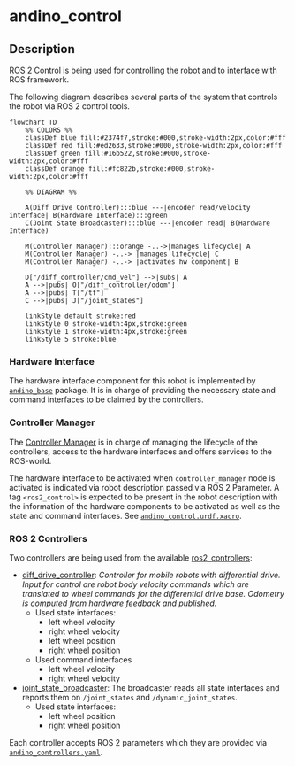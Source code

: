 # andino_control

## Description

ROS 2 Control is being used for controlling the robot and to interface with ROS framework.

The following diagram describes several parts of the system that controls the robot via ROS 2 control tools.

```mermaid
flowchart TD
    %% COLORS %%
    classDef blue fill:#2374f7,stroke:#000,stroke-width:2px,color:#fff
    classDef red fill:#ed2633,stroke:#000,stroke-width:2px,color:#fff
    classDef green fill:#16b522,stroke:#000,stroke-width:2px,color:#fff
    classDef orange fill:#fc822b,stroke:#000,stroke-width:2px,color:#fff

    %% DIAGRAM %%

    A(Diff Drive Controller):::blue ---|encoder read/velocity interface| B(Hardware Interface):::green
    C(Joint State Broadcaster):::blue ---|encoder read| B(Hardware Interface)

    M(Controller Manager):::orange -..->|manages lifecycle| A
    M(Controller Manager) -..-> |manages lifecycle| C
    M(Controller Manager) -..-> |activates hw component| B

    D["/diff_controller/cmd_vel"] -->|subs| A
    A -->|pubs| O["/diff_controller/odom"]
    A -->|pubs| T["/tf"]
    C -->|pubs| J["/joint_states"]

    linkStyle default stroke:red
    linkStyle 0 stroke-width:4px,stroke:green
    linkStyle 1 stroke-width:4px,stroke:green
    linkStyle 5 stroke:blue
```
### Hardware Interface

The hardware interface component for this robot is implemented by [`andino_base`](../andino_base/) package. It is in charge of providing the necessary state and command interfaces to be claimed by the controllers.

### Controller Manager

The [Controller Manager](https://control.ros.org/humble/doc/ros2_control/controller_manager/doc/userdoc.html#controller-manager) is in charge of managing the lifecycle of the controllers, access to the hardware interfaces and offers services to the ROS-world.

The hardware interface to be activated when `controller_manager` node is activated is indicated via robot description passed via ROS 2 Parameter. A tag `<ros2_control>` is expected to be present in the robot description with the information of the hardware components to be activated as well as the state and command interfaces. See [`andino_control.urdf.xacro`](../andino_description/urdf/include/andino_control.urdf.xacro).

### ROS 2 Controllers
Two controllers are being used from the available [ros2_controllers](https://control.ros.org/humble/doc/ros2_controllers/doc/controllers_index.html):
  - [diff_drive_controller](https://control.ros.org/humble/doc/ros2_controllers/diff_drive_controller/doc/userdoc.html): *Controller for mobile robots with differential drive. Input for control are robot body velocity commands which are translated to wheel commands for the differential drive base. Odometry is computed from hardware feedback and published.*
    - Used state interfaces:
      - left wheel velocity
      - right wheel velocity
      - left wheel position
      - right wheel position
    - Used command interfaces
      - left wheel velocity
      - right wheel velocity
  - [joint_state_broadcaster](https://control.ros.org/humble/doc/ros2_controllers/joint_state_broadcaster/doc/userdoc.html): The broadcaster reads all state interfaces and reports them on `/joint_states` and `/dynamic_joint_states`.
    - Used state interfaces:
      - left wheel position
      - right wheel position

Each controller accepts ROS 2 parameters which they are provided via [`andino_controllers.yaml`](config/andino_controllers.yaml). 
